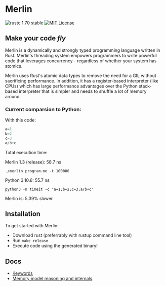# Merlin

![rustc 1.70 stable](https://img.shields.io/badge/rustc-1.70.0-brightgreen)
[![MIT License](https://img.shields.io/badge/License-MIT-informational)](LICENSE)

<h2><strong>Make your code <i>fly</i></strong></h2>

Merlin is a dynamically and strongly typed programming language written in Rust. Merlin's threading system empowers programmers to write powerful code that leverages concurrency - regardless of whether your system has atomics.

Merlin uses Rust's atomic data types to remove the need for a GIL without sacrificing performance.
In addition, it has a register-based interpreter (like CPUs) which has large performance advantages over the Python stack-based interpreter that is simpler and needs to shuffle a lot of memory around.

### Current comparsion to Python:

With this code:
```Python
a=1
b=2
c=3
a/b+c
```
Total execution time:

Merlin 1.3 (release): 58.7 ns

`./merlin program.me -t 100000`

Python 3.10.6: 55.7 ns 

`python3 -m timeit -c "a=1;b=2;c=3;a/b+c"`

Merlin is: 5.39% slower

## Installation
To get started with Merlin:
- Download rust (preferrably with rustup command line tool)
- Run `make release`
- Execute code using the generated binary!

## Docs
- [Keywords](docs/keywords.md)
- [Memory model reasoning and internals](docs/memory_model.md)